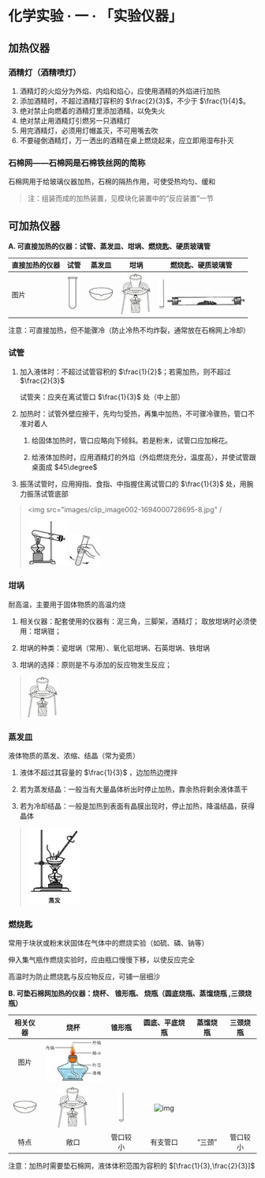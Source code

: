 # 化学实验 · 一 · 「实验仪器」

## 加热仪器

### 酒精灯（酒精喷灯）

1. 酒精灯的火焰分为外焰、内焰和焰心，应使用酒精的外焰进行加热
2. 添加酒精时，不超过酒精灯容积的 $\frac{2}{3}$，不少于 $\frac{1}{4}$。
3. 绝对禁止向燃着的酒精灯里添加酒精，以免失火
4. 绝对禁止用酒精灯引燃另一只酒精灯
5. 用完酒精灯，必须用灯帽盖灭，不可用嘴去吹
6. 不要碰倒酒精灯，万一洒出的酒精在桌上燃烧起来，应立即用湿布扑灭 

### 石棉网——石棉网是石棉铁丝网的简称

石棉网用于给玻璃仪器加热，石棉的隔热作用，可使受热均匀、缓和

> 注：组装而成的加热装置，见模块化装置中的“反应装置”一节

## 可加热仪器

**A. 可直接加热的仪器：试管、蒸发皿、坩埚、燃烧匙、硬质玻璃管**

| 直接加热的仪器 | 试管                  | 蒸发皿                          | 坩埚                            |                                     燃烧匙、硬质玻璃管                                     |
| -------------- | --------------------- | ------------------------------- | ------------------------------- | :----------------------------------------------------------------------------------------: |  
| 图片           | <img src="images/1.2.jpg" /> | <img src="images/clip_image004.jpg" /> | <img src="images/clip_image006.jpg" /> | <img src="images/clip_image008.jpg" /> <img src="images/image-20230906200028674-1694001632562-28.png" /> |

注意：可直接加热，但不能骤冷（防止冷热不均炸裂，通常放在石棉网上冷却）

### 试管

1. 加入液体时：不超过试管容积的 $\frac{1}{2}$；若需加热，则不超过 $\frac{2}{3}$

    试管夹：应夹在离试管口 $\frac{1}{3}$ 处（中上部）

2. 加热时：试管外壁应擦干，先均匀受热，再集中加热，不可骤冷骤热，管口不准对着人

    1. 给固体加热时，管口应略向下倾斜。若是粉末，试管口应加棉花。

    2. 给液体加热时，应用酒精灯的外焰（外焰燃烧充分，温度高），并使试管跟桌面成 $45\degree$

3. 振荡试管时，应用拇指、食指、中指握住离试管口的 $\frac{1}{3}$ 处，用腕力振荡试管底部

> <img src="images/clip_image002-1694000728695-8.jpg" /
>
> <img src="images/clip_image007.jpg" /> <img src="images/clip_image009.jpg" /> 

### 坩埚

耐高温，主要用于固体物质的高温灼烧

1. 相关仪器：配套使用的仪器有：泥三角，三脚架，酒精灯； 取放坩埚时必须使用：坩埚钳；

2. 坩埚的种类：瓷坩埚（常用）、氧化铝坩埚、石英坩埚、铁坩埚

3. 坩埚的选择：原则是不与添加的反应物发生反应；

> <img src="images/clip_image006.jpg" />

### 蒸发皿

液体物质的蒸发、浓缩、结晶（常为瓷质）

1. 液体不超过其容量的 $\frac{1}{3}$ ，边加热边搅拌

2. 若为蒸发结晶：一般当有大量晶体析出时停止加热，靠余热将剩余液体蒸干

3. 若为冷却结晶：一般是加热到表面有晶膜出现时，停止加热，降温结晶，获得晶体

> <img src="images/clip_image006-1694001077244-22.jpg" />

### 燃烧匙

常用于块状或粉末状固体在气体中的燃烧实验（如硫、磷、钠等）

伸入集气瓶作燃烧实验时，应由瓶口慢慢下移，以使反应完全

高温时为防止燃烧匙与反应物反应，可铺一层细沙

**B. 可垫石棉网加热的仪器：烧杯、 锥形瓶、 烧瓶（圆底烧瓶、蒸馏烧瓶 ,三颈烧瓶）**

| 相关仪器 |                烧杯                 |               锥形瓶               |           圆底、平底烧瓶           |              蒸馏烧瓶              |              三颈烧瓶              |
| :------: | :-----------------------: | :--------------------------------: | :------------: | :--------------------------------: | :--------------------------------: |
|   图片   | <img alt="酒精灯" src="/07 化学实验/images/clip_image002.jpg"/>
 | ![img](images/clip_image004.jpg) | ![img](images/clip_image006.jpg) | ![img](images/clip_image008.jpg) | ![img](images/clip_image010.jpg) |
|   特点   |                敞口                 |              管口较小              |              有支管口              |               “三颈”               |              管口较小              |

注意：加热时需要垫石棉网，液体体积范围为容积的 $[\frac{1}{3},\frac{2}{3}]$
